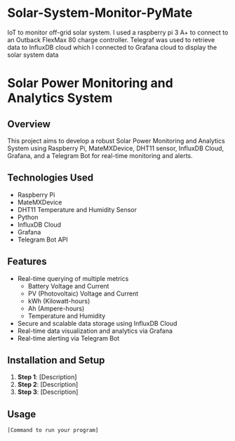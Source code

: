 # Solar-System-Monitor-PyMate
IoT to monitor off-grid solar system. I used a raspberry pi 3 A+ to connect to an Outback FlexMax 80 charge controller. Telegraf was used to retrieve data to InfluxDB cloud which I connected to Grafana cloud to display the solar system data

# Solar Power Monitoring and Analytics System

## Overview

This project aims to develop a robust Solar Power Monitoring and Analytics System using Raspberry Pi, MateMXDevice, DHT11 sensor, InfluxDB Cloud, Grafana, and a Telegram Bot for real-time monitoring and alerts.

## Technologies Used

- Raspberry Pi
- MateMXDevice
- DHT11 Temperature and Humidity Sensor
- Python
- InfluxDB Cloud
- Grafana
- Telegram Bot API

## Features

- Real-time querying of multiple metrics
  - Battery Voltage and Current
  - PV (Photovoltaic) Voltage and Current
  - kWh (Kilowatt-hours)
  - Ah (Ampere-hours)
  - Temperature and Humidity
- Secure and scalable data storage using InfluxDB Cloud
- Real-time data visualization and analytics via Grafana
- Real-time alerting via Telegram Bot

## Installation and Setup

1. **Step 1**: [Description]
2. **Step 2**: [Description]
3. **Step 3**: [Description]

## Usage

```bash
[Command to run your program]
